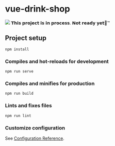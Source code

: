 # vue-drink-shop
<img src="https://x-lines.ru/letters/i/cyrillicbasic/3558/f0140a/20/0/4nx7dygoz5emmwf44gbnbwfi4gr7bpjy4n67bpjy4n37bxstomem7wf1foopbxqozaopbx6oz5eadwfh4n9pdystodemmwcn4ggnbwfh4n9pbpsozzemhegoz9emhegto8eadwcm4n77bqsoswopbxqozdempwfifa.png">
𝗧𝗵𝗶𝘀 𝗽𝗿𝗼𝗷𝗲𝗰𝘁 𝗶𝘀 𝗶𝗻 𝗽𝗿𝗼𝗰𝗲𝘀𝘀. 𝗡𝗼𝘁 𝗿𝗲𝗮𝗱𝘆 𝘆𝗲𝘁🌈™

## Project setup
```
npm install
```

### Compiles and hot-reloads for development
```
npm run serve
```

### Compiles and minifies for production
```
npm run build
```

### Lints and fixes files
```
npm run lint
```

### Customize configuration
See [Configuration Reference](https://cli.vuejs.org/config/).
